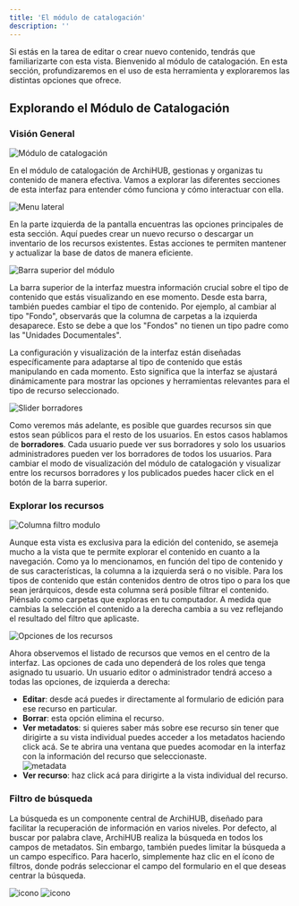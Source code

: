 ```yaml
---
title: 'El módulo de catalogación'
description: ''
---
```


Si estás en la tarea de editar o crear nuevo contenido, tendrás que familiarizarte con esta vista. Bienvenido al módulo de catalogación. En esta sección, profundizaremos en el uso de esta herramienta y exploraremos las distintas opciones que ofrece.

## Explorando el Módulo de Catalogación

### Visión General

![Módulo de catalogación](/archihub.github.io/imagenes/catalogacion.png)

En el módulo de catalogación de ArchiHUB, gestionas y organizas tu contenido de manera efectiva. Vamos a explorar las diferentes secciones de esta interfaz para entender cómo funciona y cómo interactuar con ella.

![Menu lateral](/archihub.github.io/imagenes/catalogacion_izquierda.png)

En la parte izquierda de la pantalla encuentras las opciones principales de esta sección. Aquí puedes crear un nuevo recurso o descargar un inventario de los recursos existentes. Estas acciones te permiten mantener y actualizar la base de datos de manera eficiente.

![Barra superior del módulo](/archihub.github.io/imagenes/barra_modulo.png)

La barra superior de la interfaz muestra información crucial sobre el tipo de contenido que estás visualizando en ese momento. Desde esta barra, también puedes cambiar el tipo de contenido. Por ejemplo, al cambiar al tipo "Fondo", observarás que la columna de carpetas a la izquierda desaparece. Esto se debe a que los "Fondos" no tienen un tipo padre como las "Unidades Documentales".

La configuración y visualización de la interfaz están diseñadas específicamente para adaptarse al tipo de contenido que estás manipulando en cada momento. Esto significa que la interfaz se ajustará dinámicamente para mostrar las opciones y herramientas relevantes para el tipo de recurso seleccionado.

![Slider borradores](/archihub.github.io/imagenes/borradores_slider.gif)

Como veremos más adelante, es posible que guardes recursos sin que estos sean públicos para el resto de los usuarios. En estos casos hablamos de __borradores__. Cada usuario puede ver sus borradores y solo los usuarios administradores pueden ver los borradores de todos los usuarios. Para cambiar el modo de visualización del módulo de catalogación y visualizar entre los recursos borradores y los publicados puedes hacer click en el botón de la barra superior.

### Explorar los recursos

![Columna filtro modulo](/archihub.github.io/imagenes/columna_modulo.gif)

Aunque esta vista es exclusiva para la edición del contenido, se asemeja mucho a la vista que te permite explorar el contenido en cuanto a la navegación. Como ya lo mencionamos, en función del tipo de contenido y de sus características, la columna a la izquierda será o no visible. Para los tipos de contenido que están contenidos dentro de otros tipo o para los que sean jerárquicos, desde esta columna será posible filtrar el contenido. Piénsalo como carpetas que exploras en tu computador. A medida que cambias la selección el contenido a la derecha cambia a su vez reflejando el resultado del filtro que aplicaste.

![Opciones de los recursos](/archihub.github.io/imagenes/vista_opciones_recursos.png)

Ahora observemos el listado de recursos que vemos en el centro de la interfaz. Las opciones de cada uno dependerá de los roles que tenga asignado tu usuario. Un usuario editor o administrador tendrá acceso a todas las opciones, de izquierda a derecha:

- __Editar__: desde acá puedes ir directamente al formulario de edición para ese recurso en particular.
- __Borrar__: esta opción elimina el recurso.
- __Ver metadatos__: si quieres saber más sobre ese recurso sin tener que dirigirte a su vista individual puedes acceder a los metadatos haciendo click acá. Se te abrira una ventana que puedes acomodar en la interfaz con la información del recurso que seleccionaste. <br> ![metadata](/archihub.github.io/imagenes/metadata_modulo.gif)
- __Ver recurso__: haz click acá para dirigirte a la vista individual del recurso.

### Filtro de búsqueda

La búsqueda es un componente central de ArchiHUB, diseñado para facilitar la recuperación de información en varios niveles. Por defecto, al buscar por palabra clave, ArchiHUB realiza la búsqueda en todos los campos de metadatos. Sin embargo, también puedes limitar la búsqueda a un campo específico. Para hacerlo, simplemente haz clic en el ícono de filtros, donde podrás seleccionar el campo del formulario en el que deseas centrar la búsqueda.

![icono](/archihub.github.io/imagenes/filtro_ico.png)
![icono](/archihub.github.io/imagenes/filtro_form.png)